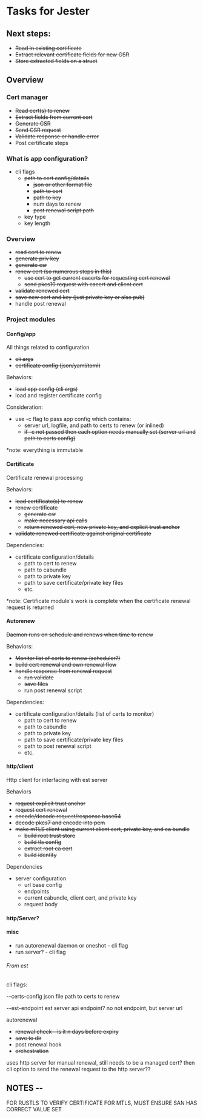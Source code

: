 # Tasks for Jester

## Next steps:
- ~~Read in existing certificate~~
- ~~Extract relevant certificate fields for new CSR~~
- ~~Store extracted fields on a struct~~

## Overview
### Cert manager
- ~~Read cert(s) to renew~~
- ~~Extract fields from current cert~~
- ~~Generate CSR~~
- ~~Send CSR request~~
- ~~Validate response or handle error~~
- Post certificate steps

### What is app configuration?
- cli flags
  - ~~path to cert config/details~~
    - ~~json or other format file~~
    - ~~path to cert~~
    - ~~path to key~~
    - num days to renew
    - ~~post renewal script path~~
  - key type
  - key length

### Overview
- ~~read cert to renew~~
- ~~generate priv key~~
- ~~generate csr~~
- ~~renew cert (so numerous steps in this)~~
  - ~~use cert to get current cacerts for requesting cert renewal~~
  - ~~send pkcs10 request with cacert and client cert~~
- ~~validate renewed cert~~
- ~~save new cert and key (just private key or also pub)~~
- handle post renewal

### Project modules
#### Config/app
All things related to configuration
- ~~cli args~~
- ~~certificate config (json/yaml/toml)~~

Behaviors:
- ~~load app config (cli args)~~
- load and register certificate config

Consideration:
- use -c flag to pass app config which contains:
  - server url, logfile, and path to certs to renew (or inlined)
  - ~~if -c not passed then each option needs manually set (server url and path to certs config)~~


*note: everything is immutable

#### Certificate
Certificate renewal processing

Behaviors:
- ~~load certificate(s) to renew~~
- ~~renew certificate~~
  - ~~generate csr~~
  - ~~make necessary api calls~~
  - ~~return renewed cert, new private key, and explicit trust anchor~~
- ~~validate renewed certificate against original certificate~~

Dependencies:
- certificate configuration/details
  - path to cert to renew
  - path to cabundle
  - path to private key
  - path to save certificate/private key files
  - etc.

*note: Certificate module's work is complete when the certificate renewal request is returned

#### Autorenew
~~Daemon runs on schedule and renews when time to renew~~

Behaviors:
- ~~Monitor list of certs to renew (scheduler?)~~
- ~~build cert renewal and own renewal flow~~
- ~~handle response from renewal request~~
  - ~~run validate~~
  - ~~save files~~
  - run post renewal script

Dependencies:
- certificate configuration/details (list of certs to monitor)
  - path to cert to renew
  - path to cabundle
  - path to private key
  - path to save certificate/private key files
  - path to post renewal script
  - etc.

#### http/client
Http client for interfacing with est server

Behaviors
- ~~request explicit trust anchor~~
- ~~request cert renewal~~
- ~~encode/decode request/response base64~~
- ~~decode pkcs7 and encode into pem~~
- ~~make mTLS client using current client cert, private key, and ca bundle~~
  - ~~build root trust store~~
  - ~~build tls config~~
  - ~~extract root ca cert~~
  - ~~build identity~~

Dependencies
- server configuration
  - url base config
  - endpoints
  - current cabundle, client cert, and private key
  - request body

#### http/Server?


#### misc
- run autorenewal daemon or oneshot - cli flag
- run server? - cli flag

###### From est
cli flags: 

--certs-config
  json file path to certs to renew

--est-endpoint
  est server api endpoint? no not endpoint, but server url

autorenewal
* ~~renewal check - is it n days before expiry~~
* ~~save to dir~~
* post renewal hook
* ~~orchestration~~

uses http server for manual renewal, still needs to be a managed cert?
then cli option to send the renewal request to the http server??

## NOTES --

FOR RUSTLS TO VERIFY CERTIFICATE FOR MTLS, MUST ENSURE SAN HAS CORRECT VALUE SET
